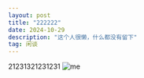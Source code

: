 ```yaml
---
layout: post
title: "222222"
date: 2024-10-29
description: "这个人很懒，什么都没有留下"
tag: 闲谈
---   
```


21231321231231
![me](https://github.com/user-attachments/assets/ffba19bb-9256-40aa-bbf2-35e174d67075)
